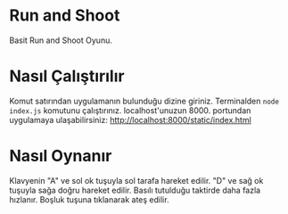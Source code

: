 # Run and Shoot 
Basit Run and Shoot Oyunu.
# Nasıl Çalıştırılır
Komut satırından uygulamanın bulunduğu dizine giriniz.
Terminalden `node index.js` komutunu çalıştırınız.
localhost'unuzun 8000. portundan uygulamaya ulaşabilirsiniz: [http://localhost:8000/static/index.html](http://localhost:8000/static/index.html)
# Nasıl Oynanır
Klavyenin "A" ve sol ok tuşuyla sol tarafa hareket edilir. "D" ve sağ ok tuşuyla sağa doğru hareket edilir. Basılı tutulduğu taktirde daha fazla hızlanır. 
Boşluk tuşuna tıklanarak ateş edilir.
